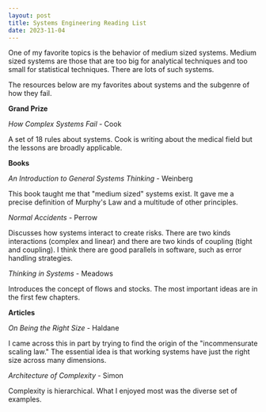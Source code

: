 ```yaml
---
layout: post
title: Systems Engineering Reading List
date: 2023-11-04
---
```


One of my favorite topics is the behavior of medium sized systems. Medium sized systems
are those that are too big for analytical techniques and too small for statistical
techniques. There are lots of such systems.

The resources below are my favorites about systems and the subgenre of how they fail.

**Grand Prize**


_How Complex Systems Fail_ - Cook

A set of 18 rules about systems. Cook is writing about the medical field
but the lessons are broadly applicable.

**Books**

_An Introduction to General Systems Thinking_ - Weinberg

This book taught me that "medium sized" systems exist. It gave me a precise
definition of Murphy's Law and a multitude of other principles.

_Normal Accidents_ - Perrow

Discusses how systems interact to create risks. There are two kinds interactions
(complex and linear) and there are two kinds of coupling (tight and coupling).
I think there are good parallels in software, such as error handling strategies.

_Thinking in Systems_ - Meadows

Introduces the concept of flows and stocks. The most important ideas are in the
first few chapters.

**Articles**

_On Being the Right Size_ - Haldane

I came across this in part by trying to find the origin of the "incommensurate scaling law."
The essential idea is that working systems have just the right size across many dimensions.

_Architecture of Complexity_ - Simon

Complexity is hierarchical. What I enjoyed most was the diverse set of examples.
